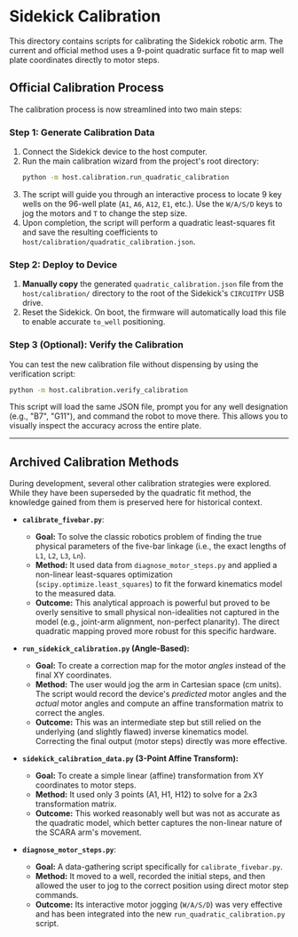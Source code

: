 # Sidekick Calibration

This directory contains scripts for calibrating the Sidekick robotic arm. The current and official method uses a 9-point quadratic surface fit to map well plate coordinates directly to motor steps.

## Official Calibration Process

The calibration process is now streamlined into two main steps:

### Step 1: Generate Calibration Data

1.  Connect the Sidekick device to the host computer.
2.  Run the main calibration wizard from the project's root directory:
    ```bash
    python -m host.calibration.run_quadratic_calibration
    ```
3.  The script will guide you through an interactive process to locate 9 key wells on the 96-well plate (`A1`, `A6`, `A12`, `E1`, etc.). Use the `W/A/S/D` keys to jog the motors and `T` to change the step size.
4.  Upon completion, the script will perform a quadratic least-squares fit and save the resulting coefficients to `host/calibration/quadratic_calibration.json`.

### Step 2: Deploy to Device

1.  **Manually copy** the generated `quadratic_calibration.json` file from the `host/calibration/` directory to the root of the Sidekick's `CIRCUITPY` USB drive.
2.  Reset the Sidekick. On boot, the firmware will automatically load this file to enable accurate `to_well` positioning.

### Step 3 (Optional): Verify the Calibration

You can test the new calibration file without dispensing by using the verification script:

```bash
python -m host.calibration.verify_calibration
```

This script will load the same JSON file, prompt you for any well designation (e.g., "B7", "G11"), and command the robot to move there. This allows you to visually inspect the accuracy across the entire plate.

---

## Archived Calibration Methods

During development, several other calibration strategies were explored. While they have been superseded by the quadratic fit method, the knowledge gained from them is preserved here for historical context.

*   **`calibrate_fivebar.py`**:
    *   **Goal:** To solve the classic robotics problem of finding the true physical parameters of the five-bar linkage (i.e., the exact lengths of `L1`, `L2`, `L3`, `Ln`).
    *   **Method:** It used data from `diagnose_motor_steps.py` and applied a non-linear least-squares optimization (`scipy.optimize.least_squares`) to fit the forward kinematics model to the measured data.
    *   **Outcome:** This analytical approach is powerful but proved to be overly sensitive to small physical non-idealities not captured in the model (e.g., joint-arm alignment, non-perfect planarity). The direct quadratic mapping proved more robust for this specific hardware.

*   **`run_sidekick_calibration.py` (Angle-Based):**
    *   **Goal:** To create a correction map for the motor *angles* instead of the final XY coordinates.
    *   **Method:** The user would jog the arm in Cartesian space (cm units). The script would record the device's *predicted* motor angles and the *actual* motor angles and compute an affine transformation matrix to correct the angles.
    *   **Outcome:** This was an intermediate step but still relied on the underlying (and slightly flawed) inverse kinematics model. Correcting the final output (motor steps) directly was more effective.

*   **`sidekick_calibration_data.py` (3-Point Affine Transform):**
    *   **Goal:** To create a simple linear (affine) transformation from XY coordinates to motor steps.
    *   **Method:** It used only 3 points (A1, H1, H12) to solve for a 2x3 transformation matrix.
    *   **Outcome:** This worked reasonably well but was not as accurate as the quadratic model, which better captures the non-linear nature of the SCARA arm's movement.

*   **`diagnose_motor_steps.py`**:
    *   **Goal:** A data-gathering script specifically for `calibrate_fivebar.py`.
    *   **Method:** It moved to a well, recorded the initial steps, and then allowed the user to jog to the correct position using direct motor step commands.
    *   **Outcome:** Its interactive motor jogging (`W/A/S/D`) was very effective and has been integrated into the new `run_quadratic_calibration.py` script.
